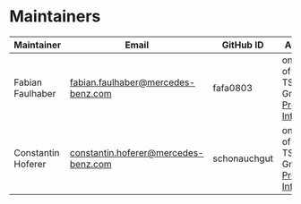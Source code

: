 # Maintainers

| Maintainer       | Email                           | GitHub ID                                 | Affiliation                                                                                       | Joined     |
| -----------------| ------------------------------- | ----------------------------------------- | ------------------------------------------------------------------------------------------------- | ---------- | 
| Fabian Faulhaber | <fabian.faulhaber@mercedes-benz.com>  | fafa0803     | on behalf of Daimler TSS GmbH, [Provider Information](https://github.com/mercedes-benz/daimler-foss/blob/master/PROVIDER_INFORMATION.md) | 2019-04-14 | 
| Constantin Hoferer   | <constantin.hoferer@mercedes-benz.com>     | schonauchgut  | on behalf of Daimler TSS GmbH, [Provider Information](https://github.com/mercedes-benz/daimler-foss/blob/master/PROVIDER_INFORMATION.md) | 2019-08-01 |
